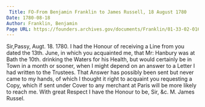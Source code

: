 ```yaml
---
 Title: FO-From Benjamin Franklin to James Russell, 18 August 1780
Date: 1780-08-18
Author: Franklin, Benjamin
Page URL: https://founders.archives.gov/documents/Franklin/01-33-02-0162
---
```


Sir,Passy, Augt. 18. 1780.
I had the Honour of receiving a Line from you dated the 13th. June, in which you acquainted me, that Mr: Hanbury was at Bath the 10th. drinking the Waters for his Health, but would certainly be in Town in a month or sooner, when I might depend on an answer to a Letter I had written to the Trustees. That Answer has possibly been sent but never came to my hands, of which I thought it right to acquaint you requesting a Copy, which if sent under Cover to any merchant at Paris will be more likely to reach me. With great Respect I have the Honour to be, Sir, &c.
M. James Russel.

